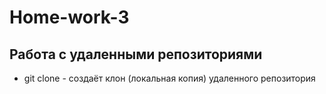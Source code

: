 ﻿# Home-work-3
## Работа с удаленными репозиториями
* git clone - создаёт клон (локальная копия) удаленного репозитория